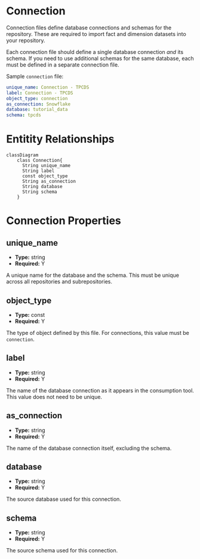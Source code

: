 # Connection

Connection files define database connections and schemas for the
repository. These are required to import fact and dimension datasets
into your repository.

Each connection file should define a single database connection *and*
its schema. If you need to use additional schemas for the same database,
each must be defined in a separate connection file.

Sample `connection` file:

```yaml
unique_name: Connection - TPCDS
label: Connection - TPCDS
object_type: connection
as_connection: Snowflake
database: tutorial_data
schema: tpcds
```

# Entitity Relationships

```mermaid
classDiagram
    class Connection{
      String unique_name
      String label
      const object_type
      String as_connection
      String database
      String schema
    }
```

# Connection Properties

## unique_name

- **Type:** string
- **Required:** Y

A unique name for the database and the schema. This must be unique
across all repositories and subrepositories.

## object_type

- **Type:** const
- **Required:** Y

The type of object defined by this file. For connections, this value
must be `connection`.

## label

- **Type:** string
- **Required:** Y

The name of the database connection as it appears in the consumption tool. This value
does not need to be unique.

## as_connection

- **Type:** string
- **Required:** Y

The name of the database connection itself, excluding the schema.

## database

- **Type:** string
- **Required:** Y

The source database used for this connection.

## schema

- **Type:** string
- **Required:** Y

The source schema used for this connection.
